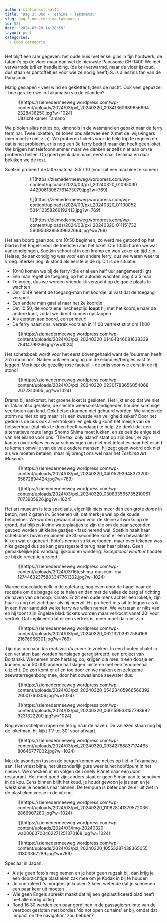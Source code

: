 ```yaml
---
author: stationsstraat42
title: 'Dag 3: Uno - Teshima - Takamatsu'
slug: dag-3-uno-teshima-takamatsu
id: 521
date: '2024-03-20 14:28:59'
layout: post
categories:
  - Geen categorie
---
```


Het blijft een raar gegeven: het oude huis met enkel glas in fijn houtwerk, de tatami's op de vloer maar dan wel de nieuwste Panasonic CH-1400 Wc met verwarmde bril en handleiding. (de bril verwarmd, maar de vloer ijskoud, dus staan er pantoffeltjes voor wie ze nodig heeft) S. is alleszins fan van de Panasonic.

Matig geslapen - veel wind en gekletter tijdens de nacht. Ook veel gepuzzel - hoe geraken we in Takamatsu via de eilanden?

<figure class="wp-block-image size-large">![](https://ziemedermeeweg.wordpress.com/wp-content/uploads/2024/03/pxl_20240320_003413606896566942328436250.jpg?w=1024)

<figcaption class="wp-element-caption">Uitzicht kamer Tamano</figcaption>

</figure>

We plooien alles netjes op, kimono's in de wasmand en gepakt naar de ferry terminal. Twee loketten, ze tonen ons alletwee een X met de  wijsvingers (hier moet je niet zijn). We proberen tickets voor de hele trip te regelen en dat is het probleem, er is nog een 3e ferry bedrijf maar dat heeft geen loket. We krijgen het telefoonnummer maar we denken er zelfs niet aan om te proberen bellen. Op goed geluk dan maar, eerst naar Teshima en daar bekijken we de rest.

Soetkin probeert de latte matcha: 8.5 / 10 (voor uit een machine te komen)

<figure class="wp-block-gallery has-nested-images columns-default is-cropped">

<figure class="wp-block-image">![](https://ziemedermeeweg.wordpress.com/wp-content/uploads/2024/03/pxl_20240320_0109503044200613067761473079.jpg?w=769)</figure>

<figure class="wp-block-image">![](https://ziemedermeeweg.wordpress.com/wp-content/uploads/2024/03/pxl_20240320_01100052531412358266192413.jpg?w=769)</figure>

<figure class="wp-block-image">![](https://ziemedermeeweg.wordpress.com/wp-content/uploads/2024/03/pxl_20240320_0111517325609508385839632664.jpg?w=769)</figure>

</figure>

Het aan boord gaan zou om 10:50 beginnen, zo werd me getoond op het blad in het Engels voor de toeristen aan het loket. Om 10:45 horen we wat aankondigingen, Soetkin schoot al in een kramp en wou zeker op tijd zijn. Helaas, de aankondiging was voor een andere ferry, dus we waren weer te vroeg. Sterker nog, ik stond als eerste in de rij. Dit is de situatie:

*   10:48 komen we bij de ferry (die er al een half uur aangemeerd ligt)
*   Één man regelt de toegang, op het autodek wachten nog 4 a 5 man
*   Te vroeg, dus we worden vriendelijk verzocht op de goeie plaats te wachten
*   Om 10:49 neemt de toegang-man het koordje  al vast dat de toegang verspert
*   Een andere man gaat al naar het 2e koordje
*   Om 10:50, de voorziene inscheeptijd **loopt** hij met het koordje naar de andere kant, zodat we direct kunnen opstappen
*   Als eersten aan boord, een primeur!
*   De ferry naast ons, vertrek voorzien in 11:00 vertrekt stipt om 11:00

<figure class="wp-block-image size-large">![](https://ziemedermeeweg.wordpress.com/wp-content/uploads/2024/03/pxl_20240320_0148434608163833975414799266.jpg?w=1024)</figure>

Het schetsboek wordt voor het eerst bovengehaald want de 'buurman heeft zo'n mooi oor'. Nadien ook een poging om de eilandjes/bergjes vast te leggen. Merk op: de gezellig rose fauteuil - de prijs voor wie eerst in de rij stond!

<figure class="wp-block-image size-large">![](https://ziemedermeeweg.wordpress.com/wp-content/uploads/2024/03/pxl_20240320_023017836560540682672310605.jpg?w=1024)</figure>

Drama bij aankomst, het groene loket is gesloten. Het lijkt er op dat we niet in Takamatsu geraken, de slechte weersomstandigheden houden sommige veerboten aan land. Ook fietsen kunnen niet gehuurd worden. We vinden de storm nu niet zo erg maar 't is een kwestie van veiligheid zeker? Door het gedoe is de bus ook al vertrokken  en gelukkig komt het meisje van de fietsverhuur (dat niks te doen heeft vandaag) te hulp. Ze denkt dat een alternatieve route langs Shomo Shima moet lukken, en ze belt de enige taxi van het eiland voor ons. 'The taxi only island' staat op zijn deur, er zijn kanten overtrekjes en waarschuwingen om niet met infecties naar het eiland te komen omwille van de vele oudere mensen, hij zegt geen woord ook niet als we moeten betalen, maar hij brengt ons wel naar het _Teshima Art Museum_.

<figure class="wp-block-image size-large">![](https://ziemedermeeweg.wordpress.com/wp-content/uploads/2024/03/pxl_20240320_0401529394837320065872894424.jpg?w=769)</figure>

<figure class="wp-block-image size-large">![](https://ziemedermeeweg.wordpress.com/wp-content/uploads/2024/03/pxl_20240320_0308335657352100617073905926.jpg?w=1024)</figure>

Het art museum is iets speciaals, eigenlijk niets meer dan een grote _dome_ in beton, met 2 gaten in. Schoenen uit, dat merk je wel op de koude betonvloer. We worden gewaarschuwd voor de kleine artworks op de grond, dat blijken kleine waterplaatjes te zijn die om de paar seconden gevoed worden uit kleine gaatjes - fascinerend wel. Soetkin haalt haar schetsboek boven en binnen de 30 seconden komt er een bewaakster kijken wat er gebeurt. Foto's nemen strikt verboden, maar over tekenen was niks gezegd dus ze kan gerustgesteld terug naar haar plaats. Geen gemakkelijke job vandaag, ijskoud en winderig. _Exceptional weather_ hadden ze bij de receptie gezegd.

<figure class="wp-block-image size-large">![](https://ziemedermeeweg.wordpress.com/wp-content/uploads/2024/03/16teshima-museum-rna-12744632375803347761302.jpg?w=1024)</figure>

Warme chocolademelk in de cafetaria, nog even door de hagel naar de receptie om de bagage op te halen en dan met de valies de berg af richting de haven van de hoop: Karato. Er zit een oude mens achter een loketje, zijn haar is nog net zichtbaar als hij neerzit. Hij probeert iets uit te leggen als ik in een flyer aanduidt welke ferry we willen nemen. We verstaan er niks van en hij toont zijn Engelse blad: tickets worden maar verkocht vanaf 30' voor vertrek. Dat impliceert dat er een vertrek is, meer moet dat niet zijn.

<figure class="wp-block-image size-large">![](https://ziemedermeeweg.wordpress.com/wp-content/uploads/2024/03/pxl_20240320_0621320392758416921676966301.jpg?w=769)</figure>

Tijd dus om naar  _les archives du coeur_ te zoeken. In een houten chalet in een verlaten baai worden hartslagen geregistreerd, een project van Boltanski. We nemen onze hartslag op, krijgen die mee in een doosje en kunnen naar 50.000 andere hartslagen luisteren met een fenomenaal uitzicht. De zon komt er af en toe door en we maken een zeldzame zeewaterregenboog mee, door het opwaaiende zeewater dus.

<figure class="wp-block-image size-large">![](https://ziemedermeeweg.wordpress.com/wp-content/uploads/2024/03/pxl_20240320_0542340596656639226001760306.jpg?w=1024)</figure>

<figure class="wp-block-image size-large">![](https://ziemedermeeweg.wordpress.com/wp-content/uploads/2024/03/pxl_20240320_0601599331577939929231322200.jpg?w=1024)</figure>

Nog even schelpen rapen en terug naar de haven. De valiezen staan nog bij de loketman, hij kijkt TV tot 30' voor afvaart.

<figure class="wp-block-image size-large">![](https://ziemedermeeweg.wordpress.com/wp-content/uploads/2024/03/pxl_20240320_0934278883717449580646777002.jpg?w=1024)</figure>

Met de avondzon tussen de bergen komen we netjes op tijd in Takamatsu aan. Het vriest bijna, het uitzonderlijk gure weer is het hoofdpunt in het nieuws. We checken in en volgen de Lonely Planet naar een _udon_ restaurant. Het moet goed zijn, anders staat er geen 5 man aan te schuiven in de kou. Eens binnen blijft het koud, je houdt gewoon je jas aan en je werkt snel je noedels naar binnen. De tempura is beter dan ze er uit ziet in de plastieken versie in de vitrine.

<figure class="wp-block-image size-large">![](https://ziemedermeeweg.wordpress.com/wp-content/uploads/2024/03/pxl_20240320_1108281413795720362866907280.jpg?w=1024)</figure>

<figure class="wp-block-image">![](https://ziemedermeeweg.wordpress.com/wp-content/uploads/2024/03/img-20240320-wa00063700462271251370168.jpg?w=1024)</figure>

<figure class="wp-block-image">![](https://ziemedermeeweg.wordpress.com/wp-content/uploads/2024/03/pxl_20240320_1055328743836505501303367289.jpg?w=769)</figure>

Speciaal in Japan:

*   Als je geen foto's mag nemen en je hebt geen rugzak bij, dan krijg je een doorzichtige plastieken zak mee om je Kodak in bij te houden
*   Je controleert 's morgens je kousen 2 keer, wetende dat je schoenen een paar keer uit moeten
*   Wie geen Engels spreekt maakt dat hij een geplastificeerd blad heeft met alle nodig uitleg
*   Rond 16:30 werden een paar gordijnen in de passagiersruimte van de veerboot gesloten met bordjes 'do not open curtains' er bij, omdat dat 'impact on the navigation' zou hebben?